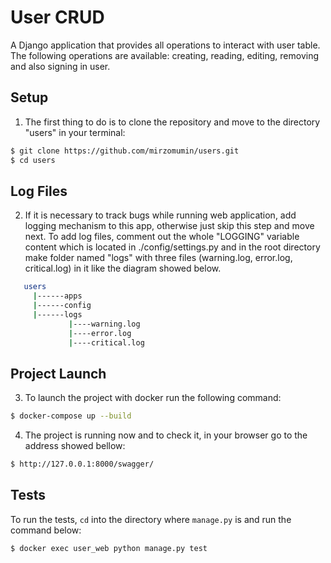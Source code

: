 # User CRUD
A Django application that provides all operations to interact with user table.
The following operations are available: creating, reading, editing, removing and
also signing in user.
## Setup

1. The first thing to do is to clone the repository and move to the directory "users" in your terminal:

```sh
$ git clone https://github.com/mirzomumin/users.git
$ cd users
```

## Log Files

2. If it is necessary to track bugs while running web application, add logging mechanism to this app,
otherwise just skip this step and move next. To add log files, comment out the whole "LOGGING"
variable content which is located in ./config/settings.py and in the root directory make folder named "logs" with three files 
(warning.log, error.log, critical.log) in it like the diagram showed below.

```sh
   users
     |------apps
     |------config
     |------logs
             |----warning.log
             |----error.log
             |----critical.log
```

## Project Launch

3. To launch the project with docker run the following command:

```sh
$ docker-compose up --build
```

4. The project is running now and to check it,
in your browser go to the address showed bellow:

```sh
$ http://127.0.0.1:8000/swagger/
```

## Tests

To run the tests, `cd` into the directory where `manage.py` is and run the command below:
```sh
$ docker exec user_web python manage.py test
```
